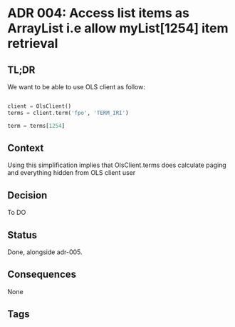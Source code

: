 # ADR 004: Access list items as ArrayList i.e allow myList[1254] item retrieval

## TL;DR
We want to be able to use OLS client as follow:
```python

client = OlsClient()
terms = client.term('fpo', 'TERM_IRI')

term = terms[1254]

```  

## Context
Using this simplification implies that OlsClient.terms does calculate paging and everything hidden from OLS client user


## Decision
To DO

## Status
Done, alongside adr-005. 

## Consequences
None

## Tags


